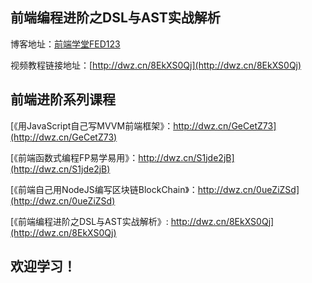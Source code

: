 ## 前端编程进阶之DSL与AST实战解析
博客地址：[前端学堂FED123](http://www.fed123.com/chengxuyuyanjinjiezhidslyuastshizhanjiexi/)

视频教程链接地址：[http://dwz.cn/8EkXS0Qj](http://dwz.cn/8EkXS0Qj)

## 前端进阶系列课程
[《用JavaScript自己写MVVM前端框架》：http://dwz.cn/GeCetZ73](http://dwz.cn/GeCetZ73)

[《前端函数式编程FP易学易用》：http://dwz.cn/S1jde2jB](http://dwz.cn/S1jde2jB)

[《前端自己用NodeJS编写区块链BlockChain》：http://dwz.cn/0ueZiZSd](http://dwz.cn/0ueZiZSd)

[《前端编程进阶之DSL与AST实战解析》: http://dwz.cn/8EkXS0Qj](http://dwz.cn/8EkXS0Qj)

## 欢迎学习！